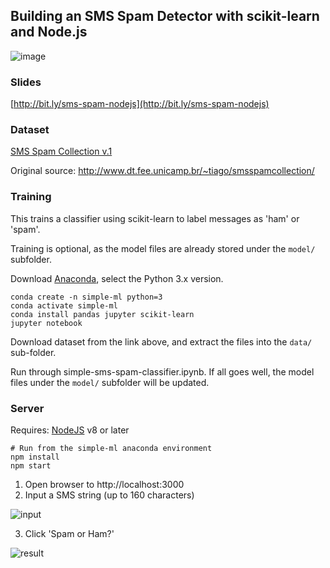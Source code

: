 ## Building an SMS Spam Detector with scikit-learn and Node.js

![image](https://media.githubusercontent.com/media/lisaong/stackup-workshops/master/simple-ml/assets/SMS%20spam%20detector.png)

### Slides
[http://bit.ly/sms-spam-nodejs](http://bit.ly/sms-spam-nodejs)

### Dataset

[SMS Spam Collection v.1](https://archive.ics.uci.edu/ml/datasets/SMS+Spam+Collection)

Original source: http://www.dt.fee.unicamp.br/~tiago/smsspamcollection/ 

### Training

This trains a classifier using scikit-learn to label messages as 'ham' or 'spam'.

Training is optional, as the model files are already stored under the `model/` subfolder.

Download [Anaconda](https://www.anaconda.com/download/), select the Python 3.x version.

```
conda create -n simple-ml python=3
conda activate simple-ml
conda install pandas jupyter scikit-learn
jupyter notebook
```

Download dataset from the link above, and extract the files into the `data/` sub-folder.

Run through simple-sms-spam-classifier.ipynb. If all goes well, the model files under the `model/` subfolder will be updated.

### Server

Requires: [NodeJS](https://nodejs.org/en/download/) v8 or later

```
# Run from the simple-ml anaconda environment
npm install
npm start
```

1. Open browser to http://localhost:3000
2. Input a SMS string (up to 160 characters)

![input](assets/input.png)

3. Click 'Spam or Ham?'

![result](assets/result.png)

